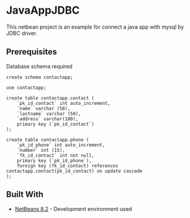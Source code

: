 # JavaAppJDBC

This netbean project is an example for connect a java app with mysql by JDBC driver.

## Prerequisites

Database schema required

```
create schema contactapp;

use contactapp;

create table contactapp.contact (
    `pk_id_contact` int auto_increment,
    `name` varchar (50),
    `lastname` varchar (50),
    `address` varchar(100),
    primary key (`pk_id_contact`)
);

create table contactapp.phone (
    `pk_id_phone` int auto_increment,
    `number` int (15),
    `fk_id_contact` int not null,
    primary key (`pk_id_phone`),
    foreign key (fk_id_contact) references contactapp.contact(pk_id_contact) on update cascade
);
```

## Built With

* [NetBeans 8.2](https://netbeans.org) - Development environment used